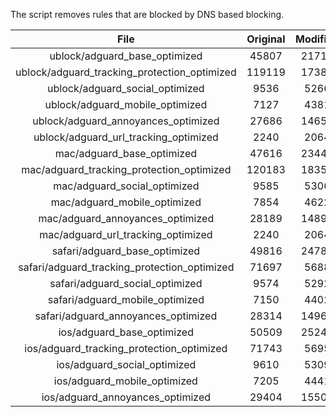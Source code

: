 The script removes rules that are blocked by DNS based blocking.


| File | Original | Modified |
|:----:|:-----:|:-----:|
| ublock/adguard_base_optimized | 45807 | 21716 |
| ublock/adguard_tracking_protection_optimized | 119119 | 17385 |
| ublock/adguard_social_optimized | 9536 | 5266 |
| ublock/adguard_mobile_optimized | 7127 | 4381 |
| ublock/adguard_annoyances_optimized | 27686 | 14653 |
| ublock/adguard_url_tracking_optimized | 2240 | 2064 |
| mac/adguard_base_optimized | 47616 | 23448 |
| mac/adguard_tracking_protection_optimized | 120183 | 18350 |
| mac/adguard_social_optimized | 9585 | 5306 |
| mac/adguard_mobile_optimized | 7854 | 4622 |
| mac/adguard_annoyances_optimized | 28189 | 14896 |
| mac/adguard_url_tracking_optimized | 2240 | 2064 |
| safari/adguard_base_optimized | 49816 | 24784 |
| safari/adguard_tracking_protection_optimized | 71697 | 5688 |
| safari/adguard_social_optimized | 9574 | 5292 |
| safari/adguard_mobile_optimized | 7150 | 4402 |
| safari/adguard_annoyances_optimized | 28314 | 14969 |
| ios/adguard_base_optimized | 50509 | 25247 |
| ios/adguard_tracking_protection_optimized | 71743 | 5695 |
| ios/adguard_social_optimized | 9610 | 5309 |
| ios/adguard_mobile_optimized | 7205 | 4441 |
| ios/adguard_annoyances_optimized | 29404 | 15506 |